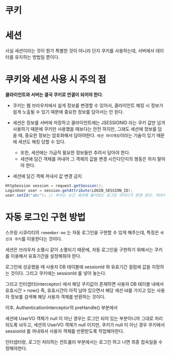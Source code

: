 # 쿠키

# 세션

사실 세션이라는 것이 뭔가 특별한 것이 아니라 단지 쿠키를 사용하는데, 서버에서 데이터를 유지하는 방법일 뿐이다.

# 쿠키와 세션 사용 시 주의 점

__클라이언트와 서버는 결국 쿠키로 연결이 되어야 한다.__

- 쿠키는 웹 브라우저에서 쉽게 정보를 변경할 수 있어서, 클라이언트 해킹 시 정보가 쉽게 노출될 수 있기 때문에 중요한 정보를 담아서는 안 된다.
- 세션은 정보를 서버에 저장하고 클라이언트에는 JSESSIONID 라는 쿠키 값만 넘겨 사용하기 때문에 쿠키만 사용했을 때보다는 안전 하지만, 그래도 세션에 정보를 담을 때, 중요한 정보는 암호화해서 담아야한다. `세션 하이재킹`이라는 기술이 있기 때문에 세션도 해킹 당할 수 있다.
  - 또한, 세션에는 가급적 필요한 정보들만 추려서 담아야 한다.
  - 세션에 담긴 객체를 꺼내어 그 객체의 값을 변경 시킨다던지의 행동은 하지 말아야 한다.

- 세션에 담긴 객체 꺼내서 값 변경 금지

```java
HttpSession session = request.getSession();
LoginUser user = session.getAttribute(LOGIN_SESSION_ID);
user.setId("abc"); // 바꾸는 순간 세션에 들어있는 로그인 아이디가 변경 된다. 따라서 이러한 코드는 짜지 말아야 한다.
```

# 자동 로그인 구현 방법

스프링 시큐리티의 `remember-me` 는 자동 로그인을 구현할 수 있게 해주는데, 특징은 `세션과 쿠키`를 이용한다는 것이다.

세션은 브라우저 소멸시 같이 소멸되기 때문에, 자동 로그인을 구현하기 위해서는 쿠키를 이용해서 유효기간을 설정해줘야 한다.

로그인에 성공했을 때 사용자 DB 테이블에 sessionId 와 유효기간 컬럼에 값을 지정하는 것이다. 그리고 쿠키에는 sessionId 를 넣어 놓는다.

그리고 인터셉터(interceptor) 에서 해당 쿠키값이 존재하면 사용자 DB 테이블 내에서 유효시간 > now() 즉, 유효시간이 아직 남아 있으면서 해당 세션 Id를 가지고 있는 사용자 정보를 검색해 해당 사용자 객체를 반환하는 것이다.

이후, AuthenticationInterceptor의 preHandle() 부분에서

세션에 UserVO 객체가 null 이 아닌 경우는 로그인 되어 있는 부분이니까 그대로 처리되도록 놔두고, 세션의 UserVO 객체가 null 이지만, 쿠키가 null 이 아닌 경우 쿠키에서 sessionId 를 꺼내와서 사용자 객체를 반환받도록 작업해야한다.

인터셉터랑, 로그인 처리하는 컨트롤러 부분에서는 로그인 하고 나면 최종 접속일을 수정해야한다.
